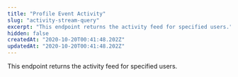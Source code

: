 ```yaml
---
title: "Profile Event Activity"
slug: "activity-stream-query"
excerpt: "This endpoint returns the activity feed for specified users."
hidden: false
createdAt: "2020-10-20T00:41:48.202Z"
updatedAt: "2020-10-20T00:41:48.202Z"
---
```

This endpoint returns the activity feed for specified users.